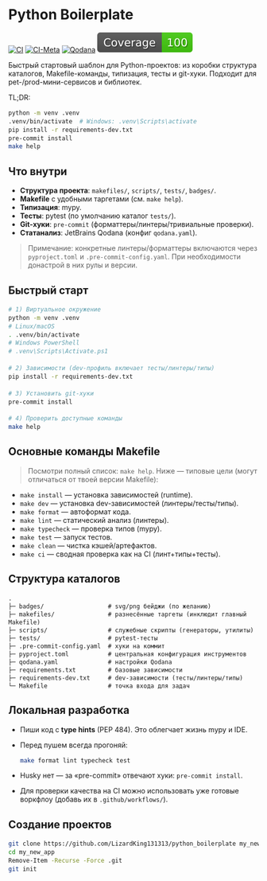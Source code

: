 # Python Boilerplate

[![CI](https://github.com/LizardKing131313/python_boilerplate/actions/workflows/ci.yml/badge.svg)](https://github.com/LizardKing131313/python_boilerplate/actions/workflows/ci.yml)
[![CI-Meta](https://github.com/LizardKing131313/python_boilerplate/actions/workflows/ci-meta.yml/badge.svg)](https://github.com/LizardKing131313/python_boilerplate/actions/workflows/ci-meta.yml)
[![Qodana](https://github.com/LizardKing131313/python_boilerplate/actions/workflows/qodana_code_quality.yml/badge.svg)](https://github.com/LizardKing131313/python_boilerplate/actions/workflows/qodana_code_quality.yml)
![Coverage](badges/coverage.svg)

Быстрый стартовый шаблон для Python-проектов: из коробки структура каталогов,
Makefile-команды, типизация, тесты и git-хуки.
Подходит для pet-/prod-мини-сервисов и библиотек.

 TL;DR:

```bash
python -m venv .venv
.venv/bin/activate  # Windows: .venv\Scripts\activate
pip install -r requirements-dev.txt
pre-commit install
make help
```

## Что внутри

- **Структура проекта**: `makefiles/`, `scripts/`, `tests/`, `badges/`.
- **Makefile** с удобными таргетами (см. `make help`).
- **Типизация**: mypy.
- **Тесты**: pytest (по умолчанию каталог `tests/`).
- **Git-хуки**: `pre-commit` (форматтеры/линтеры/тривиальные проверки).
- **Статанализ**: JetBrains Qodana (конфиг `qodana.yaml`).

> Примечание: конкретные линтеры/форматтеры включаются через
> `pyproject.toml` и `.pre-commit-config.yaml`.
> При необходимости донастрой в них рулы и версии.

## Быстрый старт

```bash
# 1) Виртуальное окружение
python -m venv .venv
# Linux/macOS
. .venv/bin/activate
# Windows PowerShell
# .venv\Scripts\Activate.ps1

# 2) Зависимости (dev-профиль включает тесты/линтеры/типы)
pip install -r requirements-dev.txt

# 3) Установить git-хуки
pre-commit install

# 4) Проверить доступные команды
make help
```

## Основные команды Makefile

> Посмотри полный список: `make help`.
> Ниже — типовые цели (могут отличаться от твоей версии Makefile):

- `make install` — установка зависимостей (runtime).
- `make dev` — установка dev-зависимостей (линтеры/тесты/типы).
- `make format` — автоформат кода.
- `make lint` — статический анализ (линтеры).
- `make typecheck` — проверка типов (mypy).
- `make test` — запуск тестов.
- `make clean` — чистка кэшей/артефактов.
- `make ci` — сводная проверка как на CI (линт+типы+тесты).

## Структура каталогов

```ignorelang
.
├─ badges/                  # svg/png бейджи (по желанию)
├─ makefiles/               # разнесённые таргеты (инклюдит главный Makefile)
├─ scripts/                 # служебные скрипты (генераторы, утилиты)
├─ tests/                   # pytest-тесты
├─ .pre-commit-config.yaml  # хуки на коммит
├─ pyproject.toml           # центральная конфигурация инструментов
├─ qodana.yaml              # настройки Qodana
├─ requirements.txt         # базовые зависимости
├─ requirements-dev.txt     # dev-зависимости (тесты/линтеры/типы)
└─ Makefile                 # точка входа для задач
```

## Локальная разработка

- Пиши код с **type hints** (PEP 484). Это облегчает жизнь mypy и IDE.
- Перед пушем всегда прогоняй:

  ```bash
  make format lint typecheck test
  ```

- Husky нет — за «pre-commit» отвечают хуки: `pre-commit install`.
- Для проверки качества на CI можно использовать
  уже готовые воркфлоу (добавь их в `.github/workflows/`).

## Создание проектов

```bash
git clone https://github.com/LizardKing131313/python_boilerplate my_new_app
cd my_new_app
Remove-Item -Recurse -Force .git
git init
```
